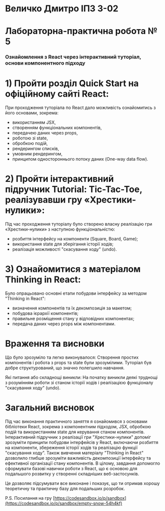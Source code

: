# Величко Дмитро ІПЗ 3-02
# Лабораторна-практична робота № 5
### Ознайомлення з React через інтерактивний туторіал, основи компонентного підходу
# 1) Пройти розділ Quick Start на офіційному сайті React:

При проходження туторіала по React дало можливість ознайомитись з його основами, зокрема:
- використанням JSX,
- створенням функціональних компонентів,
- передачею даних через props,
- роботою зі state,
- обробкою подій,
- рендерингом списків,
- умовним рендерингом,
- принципом одностороннього потоку даних (One-way data flow).
# 2) Пройти інтерактивний підручник Tutorial: Tic-Tac-Toe, реалізувавши гру «Хрестики-нулики»:

Під час проходження туторіалу було створено власну реалізацію гри «Хрестики-нулики» з наступною функціональністю:
- розбиття інтерфейсу на компоненти (Square, Board, Game);
- використання state для зберігання історії ходів;
- реалізація можливості "скасування ходу" (undo).

# 3) Ознайомитися з матеріалом Thinking in React:

Було опрацьовано основні етапи побудови інтерфейсу за методом "Thinking in React":
- визначення компонентів та їх декомпозиція за макетом;
- побудова ієрархії компонентів;
- правильне розміщення стану у відповідних компонентах;
- передача даних через props між компонентами.

# Враження та висновки

Що було зрозуміло та легко виконувалося:
Створення простих компонентів і робота з props та state були зрозумілими. Туторіал був добре структурований, що значно полегшило навчання.

Які питання або складнощі виникли:
На початку виникли деякі труднощі з розумінням роботи зі станом історії ходів і реалізацією функціоналу "скасування ходу" (undo).


# Загальний висновок

Під час виконання практичного заняття я ознайомився з основами бібліотеки React, зокрема з компонентним підходом, JSX, обробкою подій та використанням state для керування станом компонентів. Інтерактивний підручник з реалізації гри "Хрестики-нулики" допоміг зрозуміти принципи побудови інтерфейсів у React, включаючи розбиття на компоненти, збереження історії ходів та реалізацію функції "скасування ходу". Також вивчення матеріалу "Thinking in React" дозволило глибше зрозуміти важливість декомпозиції інтерфейсу та ефективної організації стану компонентів. В цілому, завдання допомогло сформувати базові навички роботи з React, що є основою для подальшого розвитку у створенні складніших веб-застосунків.

Це дозволяє підсумувати все виконане і показує, що ти отримав хорошу теоретичну та практичну базу для подальших розробок.


P.S. Посилання на гру [https://codesandbox.io/p/sandbox](https://codesandbox.io/p/sandbox/empty-snow-54h4kf)
